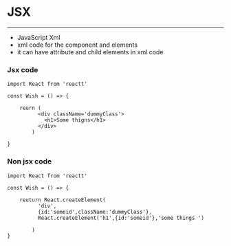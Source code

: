 # JSX
---
* JavaScript Xml 
* xml code for the component and elements 
* it can have attribute and child elements in xml code 



### Jsx code
```
import React from 'reactt'

const Wish = () => {

    reurn (
          <div className='dummyClass'>
            <h1>Some thigns</h1>
          </div>
    	)

}

```

### Non jsx code 

```
import React from 'reactt'

const Wish = () => {

    reuturn React.createElement(
          'div',
          {id:'someid',className:'dummyClass'},
          React.createElement('h1',{id:'someid'},'some things ')

    	)
}

```
